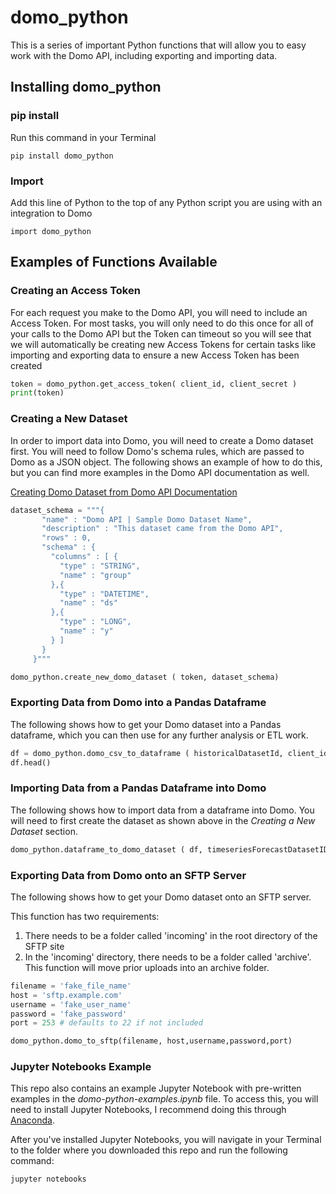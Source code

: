 # domo_python

This is a series of important Python functions that will allow you to easy work with the Domo API, including exporting and importing data.

## Installing domo_python

### pip install

Run this command in your Terminal

```
pip install domo_python
```

### Import

Add this line of Python to the top of any Python script you are using with an integration to Domo

```
import domo_python
```


## Examples of Functions Available

### Creating an Access Token

For each request you make to the Domo API, you will need to include an Access Token. For most tasks, you will only need to do this once for all of your calls to the Domo API but the Token can timeout so you will see that we will automatically be creating new Access Tokens for certain tasks like importing and exporting data to ensure a new Access Token has been created

```python
token = domo_python.get_access_token( client_id, client_secret )
print(token)
```
### Creating a New Dataset

In order to import data into Domo, you will need to create a Domo dataset first. You will need to follow Domo's schema rules, which are passed to Domo as a JSON object. The following shows an example of how to do this, but you can find more examples in the Domo API documentation as well.

[Creating Domo Dataset from Domo API Documentation](https://developer.domo.com/docs/dataset-api-reference/dataset#Create%20a%20DataSet)

```python
dataset_schema = """{
       "name" : "Domo API | Sample Domo Dataset Name",
       "description" : "This dataset came from the Domo API",
       "rows" : 0,
       "schema" : {
         "columns" : [ {
           "type" : "STRING",
           "name" : "group"
         },{
           "type" : "DATETIME",
           "name" : "ds"
         },{
           "type" : "LONG",
           "name" : "y"
         } ]
       }
     }"""

domo_python.create_new_domo_dataset ( token, dataset_schema)
```

### Exporting Data from Domo into a Pandas Dataframe

The following shows how to get your Domo dataset into a Pandas dataframe, which you can then use for any further analysis or ETL work.

```python
df = domo_python.domo_csv_to_dataframe ( historicalDatasetId, client_id, client_secret )
df.head()
```

### Importing Data from a Pandas Dataframe into Domo

The following shows how to import data from a dataframe into Domo. You will need to first create the dataset as shown above in the *Creating a New Dataset* section.

```python
domo_python.dataframe_to_domo_dataset ( df, timeseriesForecastDatasetID, client_id, client_secret  )
```

### Exporting Data from Domo onto an SFTP Server

The following shows how to get your Domo dataset onto an SFTP server.

This function has two requirements:

1) There needs to be a folder called 'incoming' in the root directory of the SFTP site
2) In the 'incoming' directory, there needs to be a folder called 'archive'. This function will move prior uploads into an archive folder.

```python
filename = 'fake_file_name'
host = 'sftp.example.com'
username = 'fake_user_name'
password = 'fake_password'
port = 253 # defaults to 22 if not included

domo_python.domo_to_sftp(filename, host,username,password,port)
```

### Jupyter Notebooks Example

This repo also contains an example Jupyter Notebook with pre-written examples in the *domo-python-examples.ipynb* file. To access this, you will need to install Jupyter Notebooks, I recommend doing this through [Anaconda](https://www.anaconda.com/download/#macos).

After you've installed Jupyter Notebooks, you will navigate in your Terminal to the folder where you downloaded this repo and run the following command:

```
jupyter notebooks
```